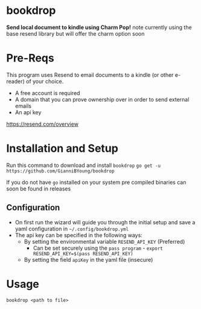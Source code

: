 # bookdrop
**Send local document to kindle using Charm Pop!** note currently using the base resend library but will offer the charm option soon

# Pre-Reqs
This program uses Resend to email documents to a kindle (or other e-reader) of your choice.
* A free account is required
* A domain that you can prove ownership over in order to send external emails
* An api key

https://resend.com/overview


# Installation and Setup
Run this command to download and install `bookdrop`
`go get -u https://github.com/GianniBYoung/bookdrop`

If you do not have `go` installed on your system pre compiled binaries can soon be found in releases

## Configuration
* On first run the wizard will guide you through the initial setup and save a yaml configuration in `~/.config/bookdrop.yml`
* The api key can be specified in the following ways:
    * By setting the environmental variable `RESEND_API_KEY` (Preferred)
        * Can be set securely using the `pass program` - `export RESEND_API_KEY=$(pass RESEND_API_KEY)`
    * By setting the field `apiKey` in the yaml file (insecure)

# Usage
`bookdrop <path to file>`
